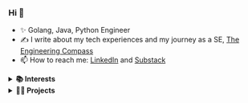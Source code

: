 ### Hi 👋

- ✨ Golang, Java, Python Engineer
- ✍️ I write about my tech experiences and my journey as a SE, [The Engineering Compass](https://blog.theengineeringcompass.com/)
- 📫 How to reach me: [LinkedIn](https://www.linkedin.com/in/andreea-diana-darie-8b8b63ab/) and [Substack](https://substack.com/@dianadarie)

<details>
<summary><b>📚 Interests</b></summary>

- Backend Development
- Building Distributed Systems
- Scaling Cloud Architectures
- Data Engineering
  <br />
</details>

<details>
<summary><b>👩‍💻 Projects</b></summary>

#### GO PROJECTS

- [Bloom Filter Implementation](https://github.com/yumed15/go-projects/tree/main/bloom-filter)
- [Cron Interpreter](https://github.com/yumed15/go-projects/tree/main/cron-parser)
- [Escape Analysis Formatter](https://github.com/yumed15/go-projects/tree/main/escape-analysis)
<br />
</details>
